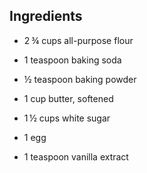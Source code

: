 ## Ingredients

- 2 ¾ cups all-purpose flour

  

- 1 teaspoon baking soda

  

- ½ teaspoon baking powder

  

- 1 cup butter, softened

  

- 1 ½ cups white sugar

  

- 1 egg

  

- 1 teaspoon vanilla extract